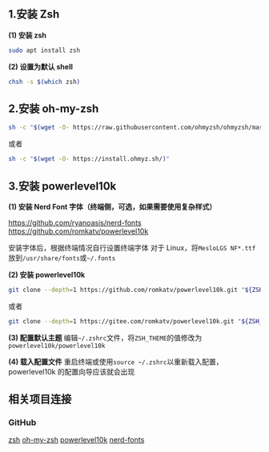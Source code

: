 ## 1.安装 Zsh

**(1) 安装 zsh**

```bash
sudo apt install zsh
```

**(2) 设置为默认 shell**

```bash
chsh -s $(which zsh)
```

## 2.安装 oh-my-zsh

```bash
sh -c "$(wget -O- https://raw.githubusercontent.com/ohmyzsh/ohmyzsh/master/tools/install.sh)"
```

或者

```bash
sh -c "$(wget -O- https://install.ohmyz.sh/)"
```

## 3.安装 powerlevel10k

**(1) 安装 Nerd Font 字体（终端侧，可选，如果需要使用复杂样式）**

https://github.com/ryanoasis/nerd-fonts
https://github.com/romkatv/powerlevel10k

安装字体后，根据终端情况自行设置终端字体
对于 Linux，将`MesloLGS NF*.ttf`放到`/usr/share/fonts`或`~/.fonts`

**(2) 安装 powerlevel10k**

```bash
git clone --depth=1 https://github.com/romkatv/powerlevel10k.git "${ZSH_CUSTOM:-$HOME/.oh-my-zsh/custom}/themes/powerlevel10k"
```

或者

```bash
git clone --depth=1 https://gitee.com/romkatv/powerlevel10k.git "${ZSH_CUSTOM:-$HOME/.oh-my-zsh/custom}/themes/powerlevel10k"
```

**(3) 配置默认主题**
编辑`~/.zshrc`文件，将`ZSH_THEME`的值修改为`powerlevel10k/powerlevel10k`

**(4) 载入配置文件**
重启终端或使用`source ~/.zshrc`以重新载入配置，powerlevel10k 的配置向导应该就会出现

## 相关项目连接

### GitHub

[zsh](https://github.com/zsh-users/zsh)
[oh-my-zsh](https://github.com/ohmyzsh/ohmyzsh)
[powerlevel10k](https://github.com/romkatv/powerlevel10k)
[nerd-fonts](https://github.com/ryanoasis/nerd-fonts)
